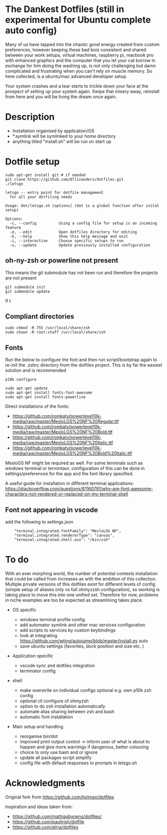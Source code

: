 # The Dankest Dotfiles (still in experimental for Ubuntu complete auto config)

Many of us have tapped into the chaotic good energy created from custom preferences, however keeping these bad bois consistent and shared between your work setups, virtual machines, raspberry pi, macbook pro with enhanced graphics and the computer that you let your cat borrow in exchange for him doing the washing up, is not only challenging but damn complicated and frustrating when you can't rely on muscle memory. So here collected, is a ubuntu/mac advanced developer setup.

Your system crashes and a tear starts to trickle down your face at the prospect of setting up your system again. Swipe that misery away, reinstall from here and you will be living the dream once again.

# Description

- Installation organised by application/OS
- \*.symlink will be symlinked to your home directory
- anything titled "install.sh" will be run on start up

# Dotfile setup

```
sudo apt-get install git # if needed
git clone https://github.com/Ollivanders/dotfiles.git
./letsgo
```


```
letsgo -- entry point for dotfile management
  for all your dotfiling needs

Usage: dot/letsgo.sh [options] (dot is a global function after inital setup)

Options:
  -c, --config          Using a config file for setup is an incoming feature
  -e, --edit            Open dotfiles directory for editing
  -h, --help            Show this help message and exit
  -i, --interactive     Choose specific setups to run
  -u, --update          Update previously installed configuration
```
## oh-ny-zsh or powerline not present

This means the git submodule has not been run and therefore the projects are not present

```
git submodule init
git submodule update
```

If t

## Compliant directories

```
sudo chmod -R 755 /usr/local/share/zsh
sudo chown -R root:staff /usr/local/share/zsh
```

## Fonts

Run the below to configure the font and then run script/bootstrap again to re-init the .zshrc directory from the dotfiles project. This is by far the easiest solution and is recommended

```
p10k configure
```

```
sudo apt-get update
sudo apt-get install fonts-font-awesome
sudo apt-get install fonts-powerline
```

Direct installations of the fonts:

- https://github.com/romkatv/powerlevel10k-media/raw/master/MesloLGS%20NF%20Regular.ttf
- https://github.com/romkatv/powerlevel10k-media/raw/master/MesloLGS%20NF%20Bold.ttf
- https://github.com/romkatv/powerlevel10k-media/raw/master/MesloLGS%20NF%20Italic.ttf
- https://github.com/romkatv/powerlevel10k-media/raw/master/MesloLGS%20NF%20Bold%20Italic.ttf

MesloGS NF might be required as well. For some terminals such as windows terminal or termintaor, configuration of this can be done in settings/preferences for the app and the font library specified.

A useful guide for installation in different terminal applications: https://stackoverflow.com/questions/61160791/why-are-font-awesome-characters-not-rendered-or-replaced-on-my-terminal-shell

## Font not appearing in vscode

add the following to settings.json

```
    "terminal.integrated.fontFamily": "MesloLGS NF",
    "terminal.integrated.rendererType": "canvas",
    "terminal.integrated.shell.osx": "/bin/zsh"
```

# To do

With an ever morphing world, the number of potential contexts installation that could be called from increases as with the ambition of this collection. Multiple private versions of this dotfiles exist for different levels of config (simple setup of aliases only vs full ohmyzzsh configuration), so working is taking place to move this into one unified set. Therefore for now, problems in niche examples are too be expected as streamlining takes place.


- OS specific
    - windows terminal profile config
    - add automator symlink and other mac services configuration
    - add scripts to services by custom keybindings
    - look at integrating https://github.com/wting/autojump/blob/master/install.py auto
    - save ubuntu settings (favorites, dock position and size etc. )

- Application specific
    - vscode sync and dotfiles integration
    - terminator config

- shell
    - make overwrite on individual configs optional e.g. own p10k zsh config
    - optional cli configure of ohmyzsh
    - option to do zsh installation automatically
    - automate alias sharing between zsh and bash
    - automatic font installation

- Main setup and handling
    - reorganise bin/dot
    - improved print output control -> inform user of what is about to happen and give more warnings if dangerous, better colouring
    - choice to only use bash and or ignore 
    - update all packages script simplify
    - config file with default responses to prompts in letsgo.sh 

# Acknowledgments

Original fork from https://github.com/holman/dotfiles

Inspiration and ideas taken from:

- https://github.com/mathiasbynens/dotfiles/
- https://github.com/paulirish/dotfile
- https://github.com/alrra/dotfiles
